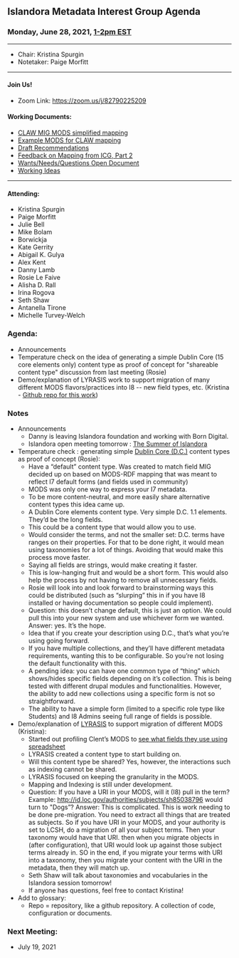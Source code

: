 ## Islandora Metadata Interest Group Agenda
### Monday, June 28, 2021, [1-2pm EST](http://www.thetimezoneconverter.com/?t=1%20pm&tz=Toronto&)

---
* Chair: Kristina Spurgin
* Notetaker: Paige Morfitt
---

#### Join Us!
* Zoom Link: https://zoom.us/j/82790225209

#### Working Documents:
* [CLAW MIG MODS simplified mapping](https://docs.google.com/spreadsheets/d/18u2qFJ014IIxlVpM3JXfDEFccwBZcoFsjbBGpvL0jJI/edit#gid=0)
* [Example MODS for CLAW mapping](https://docs.google.com/spreadsheets/d/1C2Xie7HUDSgRT5v4ldoJvlNdoXz2GHAPvL3PE3TOKW8/edit#gid=1829081124)
* [Draft Recommendations](https://docs.google.com/document/d/15qSO9YcALtYSqd6CUuGx0t8FwUJ5pPwVPz0PA5rU898/edit#heading=h.f9r6knw0rjvu)
* [Feedback on Mapping from ICG, Part 2](https://docs.google.com/document/d/11OpqMMCXM1TFXgsr4yyTQ_cH9DabnD31p7JnuTRQl28/edit?invite=CMWvruEI&ts=5e66437f)
* [Wants/Needs/Questions Open Document](https://docs.google.com/document/d/12Kpb6826TNPzzMuyPS0sESa9TLnmljQmeioWbaPeEdA/edit)
* [Working Ideas](https://github.com/islandora-interest-groups/Islandora-Metadata-Interest-Group/blob/main/working_docs/ideas_and_topics.md)

---

#### Attending:
* Kristina Spurgin
* Paige Morfitt
* Julie Bell
* Mike Bolam
* Borwickja
* Kate Gerrity
* Abigail K. Gulya
* Alex Kent
* Danny Lamb
* Rosie Le Faive
* Alisha D. Rall
* Irina Rogova
* Seth Shaw
* Antanella Tirone
* Michelle Turvey-Welch





### Agenda:
* Announcements
* Temperature check on the idea of generating a simple Dublin Core (15 core elements only) content type as proof of concept for "shareable content type" discussion from last meeting (Rosie)
* Demo/explanation of LYRASIS work to support migration of many different MODS flavors/practices into I8 -- new field types, etc. (Kristina - [Github repo for this work](https://github.com/lyrasis/islandora8-metadata/))



### Notes
* Announcements
	* Danny is leaving Islandora foundation and working with Born Digital. 
	* Islandora open meeting tomorrow : [The Summer of Islandora](https://www.islandora.ca/content/welcome-summer-islandora)
* Temperature check : generating simple [Dublin Core (D.C.)](https://www.dublincore.org/specifications/dublin-core/dcmi-terms/) content types as proof of concept (Rosie): 
	* Have a “default” content type. Was created to match field MIG decided up on based on MODS-RDF mapping that was meant to reflect I7 default forms (and fields used in community) 
	* MODS was only one way to express your I7 metadata. 
	* To be more content-neutral, and more easily share alternative content types this idea came up. 
	* A Dublin Core elements content type. Very simple D.C. 1.1 elements. They’d be the long fields. 
	* This could be a content type that would allow you to use. 
	* Would consider the terms, and not the smaller set: D.C. terms have ranges on their properties. For that to be done right, it would mean using taxonomies for a lot of things. Avoiding that would make this process move faster. 
	* Saying all fields are strings, would make creating it faster. 
	* This is low-hanging fruit and would be a short form. This would also help the process by not having to remove all unnecessary fields.
	* Rosie will look into and look forward to brainstorming ways this could be distributed (such as “slurping” this in if you have I8 installed or having documentation so people could implement). 
	* Question: this doesn’t change default, this is just an option. We could pull this into your new system and use whichever form we wanted. Answer: yes. It’s the hope. 
	* Idea that if you create your description using D.C., that’s what you’re using going forward. 
	* If you have multiple collections, and they’ll have different metadata requirements, wanting this to be configurable. So you’re not losing the default functionality with this. 
	* A pending idea: you can have one common type of “thing” which shows/hides specific fields depending on it’s collection. This is being tested with different drupal modules and functionalities. However, the ability to add new collections using a specific form is not so straightforward. 
	* The ability to have a simple form (limited to a specific role type like Students) and I8 Admins seeing full range of fields is possible. 
* Demo/explanation of [LYRASIS](https://github.com/lyrasis/islandora8-metadata/) to support migration of different MODS (Kristina): 
	* Started out profiling Clent’s MODS to [see what fields they use using spreadsheet](https://github.com/lyrasis/islandora8-metadata/blob/main/mods_migration/mods_fieldtype_mappings.csv)
	* LYRASIS created a content type to start building on. 
	* Will this content type be shared? Yes, however, the interactions such as indexing cannot be shared. 
	* LYRASIS focused on keeping the granularity in the MODS. 
	* Mapping and Indexing is still under development.  
	* Question: If you have a URI in your MODS, will it (I8) pull in the term? Example:  http://id.loc.gov/authorities/subjects/sh85038796 would turn to "Dogs”? Answer:  This is complicated. This is work needing to be done pre-migration. You need to extract all things that are treated as subjects. So if you have URI in your MODS, and your authority is set to LCSH, do a migration of all your subject terms. Then your taxonomy would have that URI. then when you migrate objects in (after configuration), that URI would look up against those subject terms already in. SO in the end, if you migrate  your terms with URI into a taxonomy, then you migrate your content with the URI in the metadata, then they will match up. 
	* Seth Shaw will talk about taxonomies and vocabularies in the Islandora session tomorrow! 
	* If anyone has questions, feel free to contact Kristina! 
* Add to glossary: 
	* Repo =  repository, like a github repository. A collection of code, configuration or documents. 

	
 
	
	

    
### Next Meeting:
* July 19, 2021
